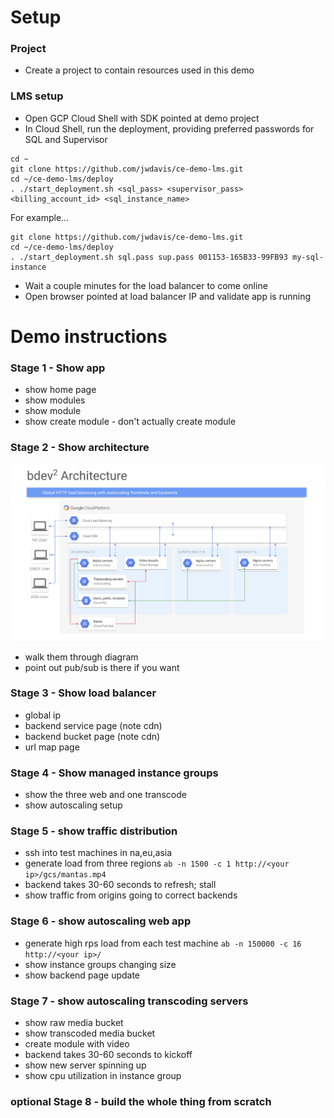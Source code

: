 # Setup

### Project
* Create a project to contain resources used in this demo

### LMS setup
* Open GCP Cloud Shell with SDK pointed at demo project
* In Cloud Shell, run the deployment, providing preferred passwords for SQL and Supervisor
```
cd ~
git clone https://github.com/jwdavis/ce-demo-lms.git
cd ~/ce-demo-lms/deploy
. ./start_deployment.sh <sql_pass> <supervisor_pass> <billing_account_id> <sql_instance_name>
```
For example...
```
git clone https://github.com/jwdavis/ce-demo-lms.git
cd ~/ce-demo-lms/deploy
. ./start_deployment.sh sql.pass sup.pass 001153-165B33-99FB93 my-sql-instance
```
* Wait a couple minutes for the load balancer to come online
* Open browser pointed at load balancer IP and validate app is running

# Demo instructions

### Stage 1 - Show app
* show home page
* show modules
* show module
* show create module - don't actually create module

### Stage 2 - Show architecture
![Architecture diagram](./arch.png)
* walk them through diagram
* point out pub/sub is there if you want

### Stage 3 - Show load balancer
* global ip
* backend service page (note cdn)
* backend bucket page (note cdn)
* url map page

### Stage 4 - Show managed instance groups
* show the three web and one transcode
* show autoscaling setup

### Stage 5 - show traffic distribution
* ssh into test machines in na,eu,asia
* generate load from three regions
```ab -n 1500 -c 1 http://<your ip>/gcs/mantas.mp4```
* backend takes 30-60 seconds to refresh; stall
* show traffic from origins going to correct backends

### Stage 6 - show autoscaling web app
* generate high rps load from each test machine
```ab -n 150000 -c 16 http://<your ip>/```
* show instance groups changing size
* show backend page update

### Stage 7 - show autoscaling transcoding servers
* show raw media bucket
* show transcoded media bucket
* create module with video
* backend takes 30-60 seconds to kickoff
* show new server spinning up
* show cpu utilization in instance group

### optional Stage 8 - build the whole thing from scratch
